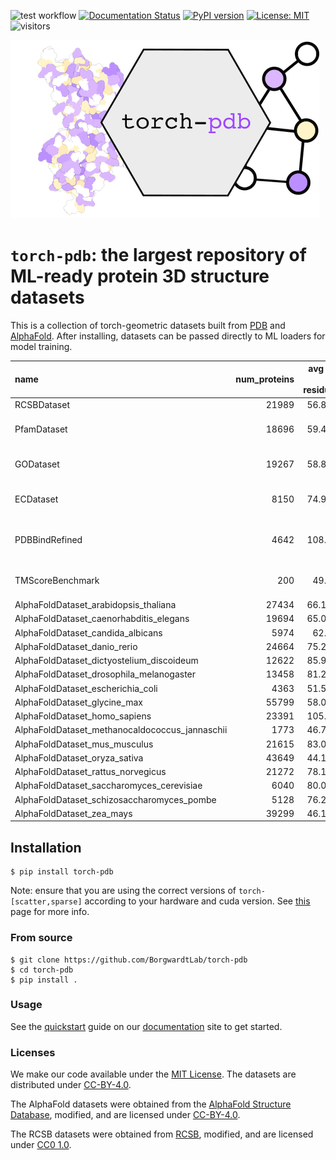 [pypi-img]: https://img.shields.io/pypi/v/torch-pdb

[pypi-url]: https://pypi.org/project/torch-pdb

![test workflow](https://github.com/BorgwardtLab/torch-pdb/actions/workflows/build.yml/badge.svg)
[![Documentation Status](https://readthedocs.org/projects/torch-pdb/badge/?version=latest)](https://torch-pdb.readthedocs.io/en/latest/?badge=latest)
[![PyPI version][pypi-img]][pypi-url]
[![License: MIT](https://img.shields.io/badge/License-MIT-yellow.svg)](https://raw.githubusercontent.com/BorgwardtLab/torch-pdb/main/LICENSE)
![visitors](https://visitor-badge.glitch.me/badge?page_id=BorgwardtLab.torch-pdb)


![](images/torch-pdb.png)

# `torch-pdb`: the largest repository of ML-ready protein 3D structure datasets

This is a collection of torch-geometric datasets built from [PDB](https://www.rcsb.org/) and [AlphaFold](https://alphafold.ebi.ac.uk/).
After installing, datasets can be passed directly to ML loaders for model training.


| name                                           |   num_proteins |   avg size (# residues) | property                                | values      | type                      |
|:-----------------------------------------------|---------------:|------------------------:|:----------------------------------------|:------------|:--------------------------|
| RCSBDataset                                    |          21989 |                 56.8898 | -                                     | -         | -                       |
| PfamDataset                                    |          18696 |                 59.4297 | Protein Family (Pfam)                   | 5215 (root) | Categorical, Hierarchical |
| GODataset                                      |          19267 |                 58.8485 | Gene Ontology (GO)                      | 101 (root)  | Categorical, Hierarchical |
| ECDataset                                      |           8150 |                 74.9618 | Enzyme Classification (`EC`)            | 2173        | Categorical               |
| PDBBindRefined                                 |           4642 |                108.806  | Small Mol. Binding Site (residue-level) | 2           | Binary                    |
| TMScoreBenchmark                               |            200 |                 49.458  | TM Score                                | [0-1]       | Real-valued, Pairwise     |
| AlphaFoldDataset_arabidopsis_thaliana          |          27434 |                 66.1312 | -                                     | -         | -                       |
| AlphaFoldDataset_caenorhabditis_elegans        |          19694 |                 65.0678 | -                                     | -         | -                       |
| AlphaFoldDataset_candida_albicans              |           5974 |                 62.782  | -                                     | -         | -                       |
| AlphaFoldDataset_danio_rerio                   |          24664 |                 75.2797 | -                                     | -         | -                       |
| AlphaFoldDataset_dictyostelium_discoideum      |          12622 |                 85.9275 | -                                     | -         | -                       |
| AlphaFoldDataset_drosophila_melanogaster       |          13458 |                 81.2947 | -                                     | -         | -                       |
| AlphaFoldDataset_escherichia_coli              |           4363 |                 51.5408 | -                                     | -         | -                       |
| AlphaFoldDataset_glycine_max                   |          55799 |                 58.0664 | -                                     | -         | -                       |
| AlphaFoldDataset_homo_sapiens                  |          23391 |                105.457  | -                                     | -         | -                       |
| AlphaFoldDataset_methanocaldococcus_jannaschii |           1773 |                 46.7467 | -                                     | -         | -                       |
| AlphaFoldDataset_mus_musculus                  |          21615 |                 83.0434 | -                                     | -         | -                       |
| AlphaFoldDataset_oryza_sativa                  |          43649 |                 44.1931 | -                                     | -         | -                       |
| AlphaFoldDataset_rattus_norvegicus             |          21272 |                 78.1547 | -                                     | -         | -                       |
| AlphaFoldDataset_saccharomyces_cerevisiae      |           6040 |                 80.0745 | -                                     | -         | -                       |
| AlphaFoldDataset_schizosaccharomyces_pombe     |           5128 |                 76.2427 | -                                     | -         | -                       |
| AlphaFoldDataset_zea_mays                      |          39299 |                 46.1618 | -                                     | -         | -                       |



## Installation


```
$ pip install torch-pdb
```

Note: ensure that you are using the correct versions of `torch-[scatter,sparse]` according to your hardware and cuda version. See [this](https://pytorch-geometric.readthedocs.io/en/latest/notes/installation.html#installation-via-pip-wheels) page for more info.


### From source

```
$ git clone https://github.com/BorgwardtLab/torch-pdb
$ cd torch-pdb
$ pip install .
```

### Usage

See the [quickstart](https://torch-pdb.readthedocs.io/en/latest/notes/quickstart.html) guide on our [documentation](https://torch-pdb.readthedocs.io/en/latest/index.html) site to get started.

### Licenses

We make our code available under the [MIT License](https://github.com/BorgwardtLab/torch-pdb/blob/main/LICENSE). The datasets are distributed under [CC-BY-4.0](https://creativecommons.org/licenses/by/4.0/).

The AlphaFold datasets were obtained from the [AlphaFold Structure Database](https://alphafold.ebi.ac.uk/), modified, and are licensed under [CC-BY-4.0](https://creativecommons.org/licenses/by/4.0/).

The RCSB datasets were obtained from [RCSB](https://www.rcsb.org/), modified, and are licensed under [CC0 1.0](https://creativecommons.org/publicdomain/zero/1.0/).
